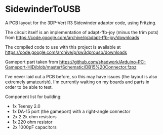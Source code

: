 # SidewinderToUSB
A PCB layout for the 3DP-Vert R3 Sidewinder adaptor code, using Fritzing.

The circuit itself is an implementation of adapt-ffb-joy (minus the trim pots) from https://code.google.com/archive/p/adapt-ffb-joy/downloads

The compiled code to use with this project is available at https://code.google.com/archive/p/sw3dprousb/downloads

Gameport part taken from https://github.com/shadwork/Arduino-PC-Gameport-HID/blob/master/Schematic/DB15%20Connector.fzpz

I've never laid out a PCB before, so this may have issues (the layout is also extremely amateurish).  I'm currently waiting on my boards and parts in order to be able to test.

Component list for building:
- 1x Teensy 2.0
- 1x DA-15 port (the gameport) with a right-angle connector
- 2x 2.2k ohm resistors
- 1x 220 ohm resistor
- 2x 1000pF capacitors
